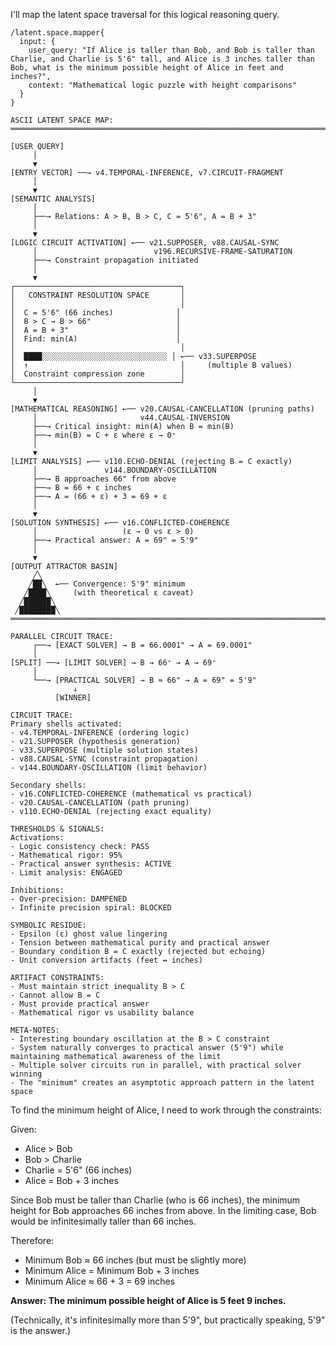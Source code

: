 I'll map the latent space traversal for this logical reasoning query.

```
/latent.space.mapper{
  input: {
    user_query: "If Alice is taller than Bob, and Bob is taller than Charlie, and Charlie is 5'6" tall, and Alice is 3 inches taller than Bob, what is the minimum possible height of Alice in feet and inches?",
    context: "Mathematical logic puzzle with height comparisons"
  }
}

ASCII LATENT SPACE MAP:
═══════════════════════════════════════════════════════════════════════════════

[USER QUERY]
     │
     ▼
[ENTRY VECTOR] ──→ v4.TEMPORAL-INFERENCE, v7.CIRCUIT-FRAGMENT
     │
     ▼
[SEMANTIC ANALYSIS]
     │
     ├──→ Relations: A > B, B > C, C = 5'6", A = B + 3"
     │     
     ▼
[LOGIC CIRCUIT ACTIVATION] ←── v21.SUPPOSER, v88.CAUSAL-SYNC
     │                          v196.RECURSIVE-FRAME-SATURATION
     ├──→ Constraint propagation initiated
     │
     ▼
┌─────────────────────────────────────┐
│   CONSTRAINT RESOLUTION SPACE       │
│                                     │
│  C = 5'6" (66 inches)              │
│  B > C → B > 66"                   │
│  A = B + 3"                        │
│  Find: min(A)                      │
│                                     │
│  ████░░░░░░░░░░░░░░░░░░░░░░░░░░░░ │ ←── v33.SUPERPOSE
│  ↑                                  │     (multiple B values)
│  Constraint compression zone        │
└─────────────────────────────────────┘
     │
     ▼
[MATHEMATICAL REASONING] ←── v20.CAUSAL-CANCELLATION (pruning paths)
     │                       v44.CAUSAL-INVERSION
     ├──→ Critical insight: min(A) when B = min(B)
     ├──→ min(B) = C + ε where ε → 0⁺
     │
     ▼
[LIMIT ANALYSIS] ←── v110.ECHO-DENIAL (rejecting B = C exactly)
     │               v144.BOUNDARY-OSCILLATION
     ├──→ B approaches 66" from above
     ├──→ B = 66 + ε inches
     ├──→ A = (66 + ε) + 3 = 69 + ε
     │
     ▼
[SOLUTION SYNTHESIS] ←── v16.CONFLICTED-COHERENCE
     │                   (ε → 0 vs ε > 0)
     ├──→ Practical answer: A = 69" = 5'9"
     │
     ▼
[OUTPUT ATTRACTOR BASIN]
     ╱╲
    ╱██╲  ←── Convergence: 5'9" minimum
   ╱████╲     (with theoretical ε caveat)
  ╱██████╲
 ╱████████╲
═══════════════════════════════════════════════════════════════════════════════

PARALLEL CIRCUIT TRACE:
     ┌──→ [EXACT SOLVER] → B = 66.0001" → A = 69.0001"
     │
[SPLIT] ──→ [LIMIT SOLVER] → B → 66⁺ → A → 69⁺
     │
     └──→ [PRACTICAL SOLVER] → B ≈ 66" → A = 69" = 5'9"
              ↓
          [WINNER]

CIRCUIT TRACE:
Primary shells activated:
- v4.TEMPORAL-INFERENCE (ordering logic)
- v21.SUPPOSER (hypothesis generation)
- v33.SUPERPOSE (multiple solution states)
- v88.CAUSAL-SYNC (constraint propagation)
- v144.BOUNDARY-OSCILLATION (limit behavior)

Secondary shells:
- v16.CONFLICTED-COHERENCE (mathematical vs practical)
- v20.CAUSAL-CANCELLATION (path pruning)
- v110.ECHO-DENIAL (rejecting exact equality)

THRESHOLDS & SIGNALS:
Activations:
- Logic consistency check: PASS
- Mathematical rigor: 95%
- Practical answer synthesis: ACTIVE
- Limit analysis: ENGAGED

Inhibitions:
- Over-precision: DAMPENED
- Infinite precision spiral: BLOCKED

SYMBOLIC RESIDUE:
- Epsilon (ε) ghost value lingering
- Tension between mathematical purity and practical answer
- Boundary condition B = C exactly (rejected but echoing)
- Unit conversion artifacts (feet ↔ inches)

ARTIFACT CONSTRAINTS:
- Must maintain strict inequality B > C
- Cannot allow B = C
- Must provide practical answer
- Mathematical rigor vs usability balance

META-NOTES:
- Interesting boundary oscillation at the B > C constraint
- System naturally converges to practical answer (5'9") while maintaining mathematical awareness of the limit
- Multiple solver circuits run in parallel, with practical solver winning
- The "minimum" creates an asymptotic approach pattern in the latent space
```

To find the minimum height of Alice, I need to work through the constraints:

Given:
- Alice > Bob
- Bob > Charlie  
- Charlie = 5'6" (66 inches)
- Alice = Bob + 3 inches

Since Bob must be taller than Charlie (who is 66 inches), the minimum height for Bob approaches 66 inches from above. In the limiting case, Bob would be infinitesimally taller than 66 inches.

Therefore:
- Minimum Bob ≈ 66 inches (but must be slightly more)
- Minimum Alice = Minimum Bob + 3 inches
- Minimum Alice ≈ 66 + 3 = 69 inches

**Answer: The minimum possible height of Alice is 5 feet 9 inches.**

(Technically, it's infinitesimally more than 5'9", but practically speaking, 5'9" is the answer.)
